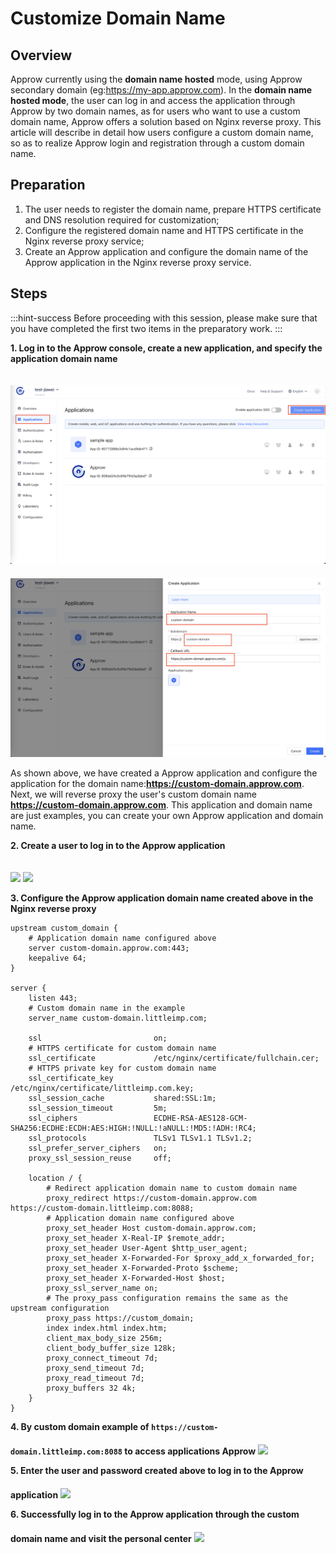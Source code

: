 # Customize Domain Name

<LastUpdated/>

## Overview

Approw currently using the **domain name hosted** mode, using Approw secondary domain (eg:https://my-app.approw.com).
In the **domain name hosted mode**, the user can log in and access the application through Approw by two domain names, as for users who want to use a custom domain name, Approw offers a solution based on Nginx reverse proxy.
This article will describe in detail how users configure a custom domain name, so as to realize Approw login and registration through a custom domain name.

## Preparation

1. The user needs to register the domain name, prepare HTTPS certificate and DNS resolution required for customization;
2. Configure the registered domain name and HTTPS certificate in the Nginx reverse proxy service;
3. Create an Approw application and configure the domain name of the Approw application in the Nginx reverse proxy service.

## Steps

:::hint-success
Before proceeding with this session, please make sure that you have completed the first two items in the preparatory work.
:::

**1. Log in to the Approw console, create a new application, and specify the application domain name**

<img src="./images/domain1.png" style="margin-top: 20px;" class="md-img-padding" />

<img src="./images/domain2.png" style="margin-top: 20px;" class="md-img-padding" />

As shown above, we have created a Approw application and configure the application for the domain name:**https://custom-domain.approw.com**.
Next, we will reverse proxy the user's custom domain name **https://custom-domain.approw.com**.
This application and domain name are just examples, you can create your own Approw application and domain name.

**2. Create a user to log in to the Approw application**

<img src="./images/domain3.png" style="margin-top: 20px;" class="md-img-padding" />

<img src="./images/domain4.png" style="margin-top: 20px;" class="md-img-padding" />

**3. Configure the Approw application domain name created above in the Nginx reverse proxy**

```nginx
upstream custom_domain {
    # Application domain name configured above
    server custom-domain.approw.com:443;
    keepalive 64;
}

server {
    listen 443;
    # Custom domain name in the example
    server_name custom-domain.littleimp.com;

    ssl                         on;
    # HTTPS certificate for custom domain name
    ssl_certificate             /etc/nginx/certificate/fullchain.cer;
    # HTTPS private key for custom domain name
    ssl_certificate_key         /etc/nginx/certificate/littleimp.com.key;
    ssl_session_cache           shared:SSL:1m;
    ssl_session_timeout         5m;
    ssl_ciphers                 ECDHE-RSA-AES128-GCM-SHA256:ECDHE:ECDH:AES:HIGH:!NULL:!aNULL:!MD5:!ADH:!RC4;
    ssl_protocols               TLSv1 TLSv1.1 TLSv1.2;
    ssl_prefer_server_ciphers   on;
    proxy_ssl_session_reuse     off;

    location / {
        # Redirect application domain name to custom domain name
        proxy_redirect https://custom-domain.approw.com https://custom-domain.littleimp.com:8088;
        # Application domain name configured above
        proxy_set_header Host custom-domain.approw.com;
        proxy_set_header X-Real-IP $remote_addr;
        proxy_set_header User-Agent $http_user_agent;
        proxy_set_header X-Forwarded-For $proxy_add_x_forwarded_for;
        proxy_set_header X-Forwarded-Proto $scheme;
        proxy_set_header X-Forwarded-Host $host;
        proxy_ssl_server_name on;
        # The proxy_pass configuration remains the same as the upstream configuration
        proxy_pass https://custom_domain;
        index index.html index.htm;
        client_max_body_size 256m;
        client_body_buffer_size 128k;
        proxy_connect_timeout 7d;
        proxy_send_timeout 7d;
        proxy_read_timeout 7d;
        proxy_buffers 32 4k;
    }
}
```

**4. By custom domain example of `https://custom-domain.littleimp.com:8088` to access applications Approw**
<img src="./images/domain5.png" style="margin-top: 20px;" class="md-img-padding" />

**5. Enter the user and password created above to log in to the Approw application**
<img src="./images/domain6.png" style="margin-top: 20px;" class="md-img-padding" />

**6. Successfully log in to the Approw application through the custom domain name and visit the personal center**
<img src="./images/domain7.png" style="margin-top: 20px;" class="md-img-padding" />
